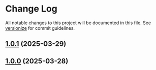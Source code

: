 # Change Log

All notable changes to this project will be documented in this file. See [versionize](https://github.com/versionize/versionize) for commit guidelines.

<a name="1.0.1"></a>
## [1.0.1](https://www.github.com/gargiolas/guid-generator/releases/tag/v1.0.1) (2025-03-29)

<a name="1.0.0"></a>
## [1.0.0](https://www.github.com/gargiolas/guid-generator/releases/tag/v1.0.0) (2025-03-28)

